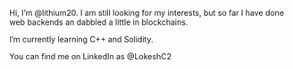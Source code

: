 Hi, I’m @lithium20. I am still looking for my interests, but so far I have done web backends an dabbled a little in blockchains.

I’m currently learning C++ and Solidity.

You can find me on LinkedIn as @LokeshC2

